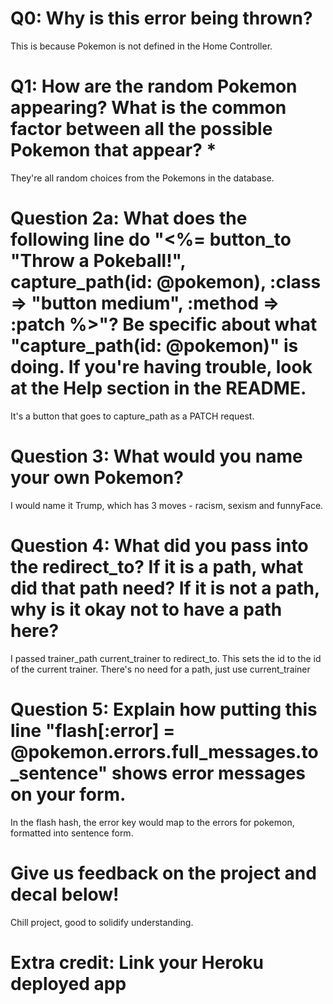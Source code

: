 # Q0: Why is this error being thrown?
This is because Pokemon is not defined in the Home Controller.
# Q1: How are the random Pokemon appearing? What is the common factor between all the possible Pokemon that appear? *
They're all random choices from the Pokemons in the database.
# Question 2a: What does the following line do "<%= button_to "Throw a Pokeball!", capture_path(id: @pokemon), :class => "button medium", :method => :patch %>"? Be specific about what "capture_path(id: @pokemon)" is doing. If you're having trouble, look at the Help section in the README.
It's a button that goes to capture_path as a PATCH request.
# Question 3: What would you name your own Pokemon?
I would name it Trump, which has 3 moves - racism, sexism and funnyFace.
# Question 4: What did you pass into the redirect_to? If it is a path, what did that path need? If it is not a path, why is it okay not to have a path here?
I passed trainer_path current_trainer to redirect_to. This sets the id to the id of the current trainer. There's no need for a path, just use current_trainer
# Question 5: Explain how putting this line "flash[:error] = @pokemon.errors.full_messages.to_sentence" shows error messages on your form.
In the flash hash, the error key would map to the errors for pokemon, formatted into sentence form.
# Give us feedback on the project and decal below!
Chill project, good to solidify understanding.
# Extra credit: Link your Heroku deployed app
